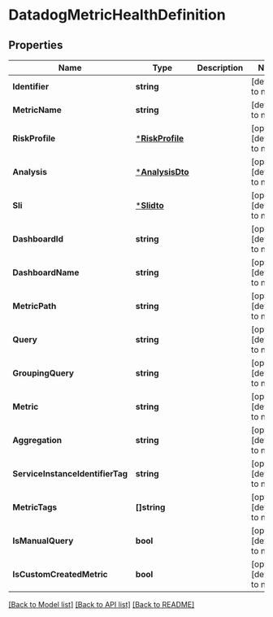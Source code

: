 # DatadogMetricHealthDefinition

## Properties
Name | Type | Description | Notes
------------ | ------------- | ------------- | -------------
**Identifier** | **string** |  | [default to null]
**MetricName** | **string** |  | [default to null]
**RiskProfile** | [***RiskProfile**](RiskProfile.md) |  | [optional] [default to null]
**Analysis** | [***AnalysisDto**](AnalysisDTO.md) |  | [optional] [default to null]
**Sli** | [***Slidto**](SLIDTO.md) |  | [optional] [default to null]
**DashboardId** | **string** |  | [optional] [default to null]
**DashboardName** | **string** |  | [optional] [default to null]
**MetricPath** | **string** |  | [optional] [default to null]
**Query** | **string** |  | [optional] [default to null]
**GroupingQuery** | **string** |  | [optional] [default to null]
**Metric** | **string** |  | [optional] [default to null]
**Aggregation** | **string** |  | [optional] [default to null]
**ServiceInstanceIdentifierTag** | **string** |  | [optional] [default to null]
**MetricTags** | **[]string** |  | [optional] [default to null]
**IsManualQuery** | **bool** |  | [optional] [default to null]
**IsCustomCreatedMetric** | **bool** |  | [optional] [default to null]

[[Back to Model list]](../README.md#documentation-for-models) [[Back to API list]](../README.md#documentation-for-api-endpoints) [[Back to README]](../README.md)

